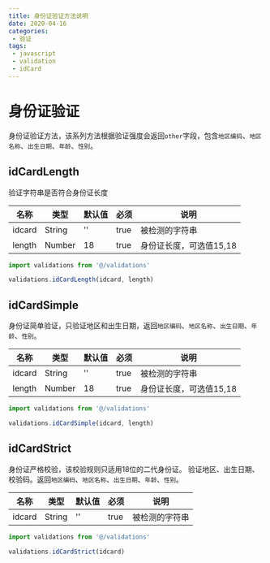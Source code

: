```yaml
---
title: 身份证验证方法说明
date: 2020-04-16
categories:
 - 验证
tags:
 - javascript
 - validation
 - idCard
---
```

# 身份证验证
身份证验证方法，该系列方法根据验证强度会返回`other`字段，包含`地区编码`、`地区名称`、`出生日期`、`年龄`、`性别`。

## idCardLength
验证字符串是否符合身份证长度

名称|类型|默认值|必须|说明
---|---|---|---|---
idcard|String|''|true|被检测的字符串
length|Number|18|true|身份证长度，可选值15,18

```javascript
import validations from '@/validations'

validations.idCardLength(idcard, length)
```

## idCardSimple
身份证简单验证，只验证地区和出生日期，返回`地区编码`、`地区名称`、`出生日期`、`年龄`、`性别`。

名称|类型|默认值|必须|说明
---|---|---|---|---
idcard|String|''|true|被检测的字符串
length|Number|18|true|身份证长度，可选值15,18

```javascript
import validations from '@/validations'

validations.idCardSimple(idcard, length)
```

## idCardStrict
身份证严格校验，该校验规则只适用18位的二代身份证。
验证地区、出生日期、校验码。返回`地区编码`、`地区名称`、`出生日期`、`年龄`、`性别`。

名称|类型|默认值|必须|说明
---|---|---|---|---
idcard|String|''|true|被检测的字符串

```javascript
import validations from '@/validations'

validations.idCardStrict(idcard)
```